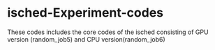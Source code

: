 # isched-Experiment-codes

These codes includes the core codes of the isched consisting of GPU version (random_job5) and CPU version(random_job6)
